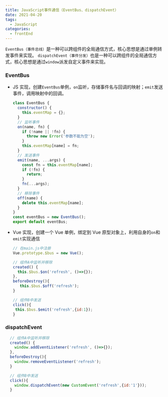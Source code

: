 ```yaml
---
title: JavaScript事件通信（EventBus、dispatchEvent）
date: 2021-04-20
tags:
  - JavaScript
categories:
  - frontEnd
---
```


`EventBus（事件总线）`是一种可以跨组件的全局通信方式，核心思想是通过单例转发事件来实现。
`dispatchEvent（事件分发）`也是一种可以跨组件的全局通信方式，核心思想是通过`window`派发自定义事件来实现。

<!-- more -->

### EventBus

- JS 实现，创建`EventBus`单例，`on`监听，存储事件名与回调的映射；`emit`发送事件，调用映射中的回调。
  ```js
  class EventBus {
    constructor() {
      this.eventMap = {};
    }
    // 监听事件
    on(name, fn) {
      if (!name || !fn) {
        throw new Error('参数不能为空');
      }
      this.eventMap[name] = fn;
    }
    // 发送事件
    emit(name, ...args) {
      const fn = this.eventMap[name];
      if (!fn) {
        return;
      }
      fn(...args);
    }
    // 移除事件
    off(name) {
      delete this.eventMap[name];
    }
  }
  const eventBus = new EventBus();
  export default eventBus;
  ```
- Vue 实现，创建一个 Vue 单例，绑定到 Vue 原型对象上，利用自身的`on`和`emit`实现通信

  ```js
  // 在main.js中注册
  Vue.prototype.$bus = new Vue();

  // 组件A中监听并移除
  created() {
    this.$bus.$on('refresh', ()=>{});
  },
  beforeDestroy(){
     this.$bus.$off('refresh');
  }

  // 组件B中发送
  click(){
   this.$bus.$emit('refresh',{id:1});
  }
  ```

### dispatchEvent

```js
  // 组件A中监听并移除
  created() {
    window.addEventListener('refresh', ()=>{});
  },
  beforeDestroy(){
    window.removeEventListener('refresh');
  }

  // 组件B中发送
  click(){
    window.dispatchEvent(new CustomEvent('refresh',{id:'1'}));
  }
```
